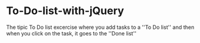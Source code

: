 # To-Do-list-with-jQuery
The tipic To Do list excercise where you add tasks to a ''To Do list'' and then when you click on the task, it goes to the ''Done list'' 
